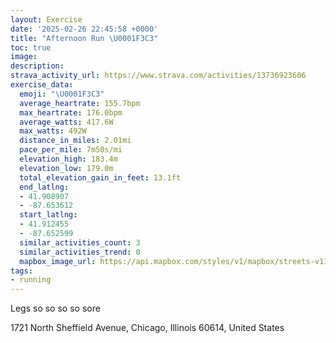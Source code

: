 ```yaml
---
layout: Exercise
date: '2025-02-26 22:45:58 +0000'
title: "Afternoon Run \U0001F3C3"
toc: true
image:
description:
strava_activity_url: https://www.strava.com/activities/13736923606
exercise_data:
  emoji: "\U0001F3C3"
  average_heartrate: 155.7bpm
  max_heartrate: 176.0bpm
  average_watts: 417.6W
  max_watts: 492W
  distance_in_miles: 2.01mi
  pace_per_mile: 7m50s/mi
  elevation_high: 183.4m
  elevation_low: 179.0m
  total_elevation_gain_in_feet: 13.1ft
  end_latlng:
  - 41.908907
  - -87.653612
  start_latlng:
  - 41.912455
  - -87.652599
  similar_activities_count: 3
  similar_activities_trend: 0
  mapbox_image_url: https://api.mapbox.com/styles/v1/mapbox/streets-v11/static/path-5+787af2-1.0(q%7Cx~Fri~uOES%40OFMl%40y%40bAw%40H%5BPUD%5BVq%40DSA_BE%7D%40Dm%40%3Fq%40Do%40E_ABa%40IkF%40a%40Ai%40%40eECqAGwAAs%40BSXGTIrACZ%40bAIlACd%40Bl%40G%60ABj%40CjA%40l%40ClB%3F~AEbABv%40Cr%40IxAEj%40%40j%40APEd%40H~AAtAC%5C%40FHFdBEvBF%7CG%3FvABlFCrA%40ABh%40CNCF%5BHSJkB%60Bw%40%5CW%5C%5Dp%40%7D%40n%40sB%60BCJNp%40b%40nA_%40h%40_%40%5EcA~%40a%40V%40DXYJACDMLMZq%40ZOJ%5Db%40q%40%5Cg%40f%40KFIBABLIt%40%7D%40NKP_%40LEJ%40DA%5E%5Bf%40Uf%40u%40KD%5DTYBULkAdAaAp%40g%40%5Ca%40LGF),pin-s-s+e5b22e(-87.65098,41.91193),pin-s-f+89ae00(-87.65261,41.90792999999998)/auto/800x800?access_token=pk.eyJ1Ijoiam9zaGJlY2ttYW4iLCJhIjoiY205eWR2aDd1MWZ6djJrbXc4a3M0bWZleiJ9.XiG9OWkNcZk2QzjJbxLB4A
tags:
- running
---
```


Legs so so so so sore

1721 North Sheffield Avenue, Chicago, Illinois 60614, United States
